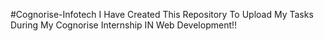 #Cognorise-Infotech
I Have Created This Repository To Upload My Tasks During My Cognorise Internship IN Web Development!!
